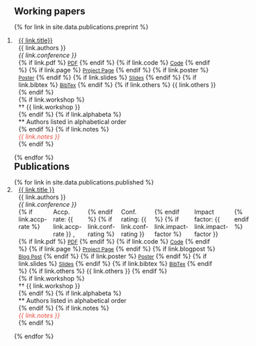 
<div class="publications">
<ol class="bibliography">


<h2 id="publications" style="margin: -30px 0px 15px;">Working papers</h2>

{% for link in site.data.publications.preprint %}
<li>
<div class="pub-row" style="margin-bottom: 1em;">
  <div class="col-sm-9" style="position: relative;padding-right: 10px;padding-left: 10px;">
    <div class="title"> <a href="{{ link.pdf }}" target="_blank" rel="noopener">{{ link.title}}</a> </div>
    <div class="author">{{ link.authors }}</div>
    <div class="periodical"><em>{{ link.conference }}</em></div>
    <div class="links">
      {% if link.pdf %} 
      <a href="{{ link.pdf }}" class="btn btn-sm z-depth-0" role="button" target="_blank" style="font-size:12px;">PDF</a>
      {% endif %}
      {% if link.code %} 
      <a href="{{ link.code }}" class="btn btn-sm z-depth-0" role="button" target="_blank" style="font-size:12px;">Code</a>
      {% endif %}
      {% if link.page %} 
      <a href="{{ link.page }}" class="btn btn-sm z-depth-0" role="button" target="_blank" style="font-size:12px;">Project Page</a>
      {% endif %}
      {% if link.poster %} 
        <a href="{{ link.poster }}" class="btn btn-sm z-depth-0" role="button" target="_blank" style="font-size:12px;">Poster</a>
      {% endif %}
      {% if link.slides %} 
        <a href="{{ link.slides }}" class="btn btn-sm z-depth-0" role="button" target="_blank" style="font-size:12px;">Slides</a>
      {% endif %}
      {% if link.bibtex %} 
      <a href="{{ link.bibtex }}" class="btn btn-sm z-depth-0" role="button" target="_blank" style="font-size:12px;">BibTex</a>
      {% endif %}
      {% if link.others %} 
      {{ link.others }}
      {% endif %}
    </div>
    {% if link.workshop %}
      <div class="workshop">††  {{ link.workshop }}</div>
    {% endif %}
    {% if link.alphabeta %}
      <div class="alphabeta">** Authors listed in alphabetical order</div>
    {% endif %}
    {% if link.notes %}
      <div class="notes"> <i style ="color:#e74d3c">{{ link.notes }}</i></div>
    {% endif %}
  </div>
</div>
</li>
{% endfor %}


<h2 id="publications" style="margin: 0px 0px 15px;">Publications</h2>
{% for link in site.data.publications.published %}
<li>
<div class="pub-row" style="margin-bottom: 1em;">
  <div class="col-sm-9" style="position: relative;padding-right: 10px;padding-left: 10px;">
   <div class="title"><a href="{{ link.pdf }}" target="_blank" rel="noopener">{{ link.title }}</a> </div>
   <div class="author">{{ link.authors }}</div>
   <div class="periodical"><em>{{ link.conference }}</em> </div>
   <div style="display: flex; gap: 1em;">
     {% if link.accp-rate %}
       <div class="rate">Accp. rate: {{ link.accp-rate }} ,</div>
     {% endif %}
     {% if link.conf-rating %}
       <div class="conf">Conf. rating: {{ link.conf-rating }}</div>
     {% endif %}
     {% if link.impact-factor %}
       <div class="journal">Impact factor: {{ link.impact-factor }}</div>
     {% endif %}
    </div>
    <div class="links">
      {% if link.pdf %} 
        <a href="{{ link.pdf }}" class="btn btn-sm z-depth-0" role="button" target="_blank" style="font-size:12px;">PDF</a>
      {% endif %}
      {% if link.code %} 
        <a href="{{ link.code }}" class="btn btn-sm z-depth-0" role="button" target="_blank" style="font-size:12px;">Code</a>
      {% endif %}
      {% if link.page %} 
        <a href="{{ link.page }}" class="btn btn-sm z-depth-0" role="button" target="_blank" style="font-size:12px;">Project Page</a>
      {% endif %}
      {% if link.blogpost %}
        <a href="{{ link.blogpost }}" class="btn btn-sm z-depth-0" role="button" target="_blank"
style="font-size:12px;">Blog Post</a>
      {% endif %}
      {% if link.poster %} 
        <a href="{{ link.poster }}" class="btn btn-sm z-depth-0" role="button" target="_blank" style="font-size:12px;">Poster</a>
      {% endif %}
      {% if link.slides %} 
        <a href="{{ link.slides }}" class="btn btn-sm z-depth-0" role="button" target="_blank" style="font-size:12px;">Slides</a>
      {% endif %}
      {% if link.bibtex %} 
        <a href="{{ link.bibtex }}" class="btn btn-sm z-depth-0" role="button" target="_blank" style="font-size:12px;">BibTex</a>
      {% endif %}
      {% if link.others %} 
        {{ link.others }}
      {% endif %}
    </div>
    {% if link.workshop %}
      <div class="workshop">††  {{ link.workshop }}</div>
    {% endif %}
    {% if link.alphabeta %}
      <div class="alphabeta">** Authors listed in alphabetical order</div>
    {% endif %}
    {% if link.notes %}
      <div class="notes"> <i style ="color:#e74d3c">{{ link.notes }}</i></div>
    {% endif %}
  </div>
</div>
</li>
{% endfor %}




</ol>
</div>

